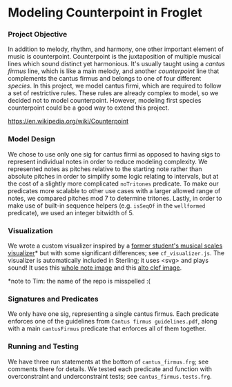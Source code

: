 # Modeling Counterpoint in Froglet

### Project Objective

In addition to melody, rhythm, and harmony, one other important element of music is counterpoint. Counterpoint is the juxtaposition of multiple musical lines which sound distinct yet harmonious. It's usually taught using a *cantus firmus* line, which is like a main melody, and another *counterpoint* line that complements the cantus firmus and belongs to one of four different *species*. In this project, we model cantus firmi, which are required to follow a set of restrictive rules. These rules are already complex to model, so we decided not to model counterpoint. However, modeling first species counterpoint could be a good way to extend this project.

https://en.wikipedia.org/wiki/Counterpoint

### Model Design

We chose to use only one sig for cantus firmi as opposed to having sigs to represent individual notes in order to reduce modeling complexity. We represented notes as pitches relative to the starting note rather than absolute pitches in order to simplify some logic relating to intervals, but at the cost of a slightly more complicated `noTritones` predicate. To make our predicates more scalable to other use cases with a larger allowed range of notes, we compared pitches mod 7 to determine tritones. Lastly, in order to make use of built-in sequence helpers (e.g. `isSeqOf` in the `wellformed` predicate), we used an integer bitwidth of 5.

### Visualization

We wrote a custom visualizer inspired by a [former student's musical scales visualizer](https://github.com/csci1710/public-examples/tree/main/muscal_scales)\* but with some significant differences; see `cf_visualizer.js`. The visualizer is automatically included in Sterling; it uses \<svg\> and plays sound! It uses this [whole note image](https://uploads-ssl.webflow.com/5d88ada011bed54810655344/5dd5689265518fb9e5a43148_Whole-note-musical-symbols-classical-music-blog-semibreve-min.png) and this [alto clef image](https://openclipart.org/image/800px/270451).

\*note to Tim: the name of the repo is misspelled :(

### Signatures and Predicates

We only have one sig, representing a single cantus firmus. Each predicate enforces one of the guidelines from `Cantus firmus guidelines.pdf`, along with a main `cantusFirmus` predicate that enforces all of them together.

### Running and Testing

We have three run statements at the bottom of `cantus_firmus.frg`; see comments there for details. We tested each predicate and function with overconstraint and underconstraint tests; see `cantus_firmus.tests.frg`.
